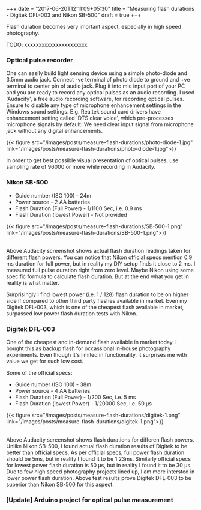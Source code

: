 +++
date = "2017-06-20T12:11:09+05:30"
title = "Measuring flash durations - Digitek DFL-003 and Nikon SB-500"
draft = true
+++

Flash duration becomes very imortant aspect, especially in high speed photography. 

TODO: xxxxxxxxxxxxxxxxxxxxxx


### Optical pulse recorder

One can easily build light sensing device using a simple photo-diode and 3.5mm audio jack. Connect -ve terminal of photo diode to ground and +ve terminal to center pin of audio jack. Plug it into mic input port of your PC and you are ready to record any optical pulses as an audio recording. I used 'Audacity', a free audio recording software, for recording optical pulses. Ensure to disable any type of microphone enhancement settings in the Windows sound settings. E.g. Realtek sound card drivers have enhancement setting called 'DTS clear voice', which pre-processes microphone signals by default. We need clear input signal from microphone jack without any digital enhancements.

{{< figure src="/images/posts/measure-flash-durations/photo-diode-1.jpg" link="/images/posts/measure-flash-durations/photo-diode-1.jpg">}}

In order to get best possible visual presentation of optical pulses, use sampling rate of 96000 or more while recording in Audacity.

### Nikon SB-500

* Guide number (ISO 100) - 24m
* Power source - 2 AA batteries
* Flash Duration (Full Power) - 1/1100 Sec, i.e. 0.9 ms
* Flash Duration (lowest Power) - Not provided 

{{< figure src="/images/posts/measure-flash-durations/SB-500-1.png" link="/images/posts/measure-flash-durations/SB-500-1.png">}}

<br />
Above Audacity screenshot shows actual flash duration readings taken for different flash powers. You can notice that Nikon official specs mention 0.9 ms duration for full power, but in reality my DIY setup finds it close to 2 ms. I measured full pulse duration right from zero level. Maybe Nikon using some specific formula to calculate flash duration. But at the end what you get in reality is what matter.

Surprisingly I find lowest power (i.e. 1 / 128) flash duration to be on higher side if compared to other third party flashes available in market. Even my Digitek DFL-003, which is one of the cheapest flash available in market, surpassed low power flash duration tests with Nikon.



### Digitek DFL-003

One of the cheapest and in-demand flash available in market today. I bought this as backup flash for occassional in-house photography experiments. Even though it's limited in functionality, it surprises me with value we get for such low cost. 

Some of the official specs:

* Guide number (ISO 100) - 38m
* Power source - 4 AA batteries
* Flash Duration (Full Power) - 1/200 Sec, i.e. 5 ms
* Flash Duration (lowest Power) - 1/20000 Sec, i.e. 50 μs

{{< figure src="/images/posts/measure-flash-durations/digitek-1.png" link="/images/posts/measure-flash-durations/digitek-1.png">}}

<br />
Above Audacity screenshot shows flash durations for differen flash powers. Unlike Nikon SB-500, I found actual flash duration results of Digitek to be better than official specs. As per official specs, full power flash duration should be 5ms, but in reality I found it to be 1.23ms. Similarly official specs for lowest power flash duration is 50 μs, but in reality I found it to be 30 μs. 

<br />
Due to few high speed photography projects lined up, I am more intersted in lower power flash duration. Above test results prove Digitek DFL-003 to be superior than Nikon SB-500 for this aspect. 


### [Update] Arduino project for optical pulse measurement

